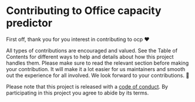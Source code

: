 # Contributing to Office capacity predictor
First off, thank you for you interest in contributing to ocp ❤️

All types of contributions are encouraged and valued. See the Table of Contents for different ways to help and details about how this project handles them. Please make sure to read the relevant section before making your contribution. It will make it a lot easier for us maintainers and smooth out the experience for all involved. We look forward to your contributions. 🎉

Please note that this project is released with a <a href="./CODE_OF_CONDUCT.md">code of conduct</a>. By participating in this project you agree to abide by its terms.